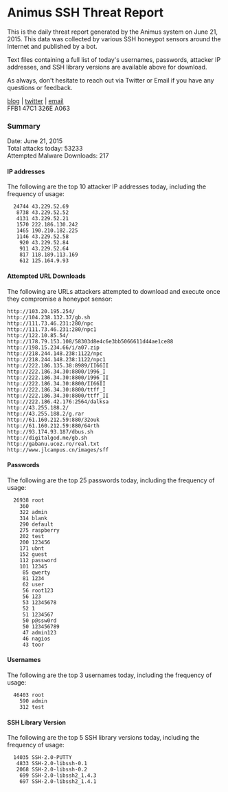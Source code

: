 # Animus SSH Threat Report

This is the daily threat report generated by the Animus system on June 21, 2015. This data was collected by various SSH honeypot sensors around the Internet and published by a bot.  

Text files containing a full list of today's usernames, passwords, attacker IP addresses, and SSH library versions are available above for download.  

As always, don't hesitate to reach out via Twitter or Email if you have any questions or feedback.  

[blog](http://morris.guru) | [twitter](https://twitter.com/andrew___morris) | [email](mailto:andrew@morris.guru)  
FFB1 47C1 326E A063  

### Summary

Date: June 21, 2015  
Total attacks today: 53233  
Attempted Malware Downloads: 217 

#### IP addresses
The following are the top 10 attacker IP addresses today, including the frequency of usage:
```
  24744 43.229.52.69
   8738 43.229.52.52
   4131 43.229.52.21
   1570 222.186.130.242
   1465 190.210.182.225
   1146 43.229.52.58
    920 43.229.52.84
    911 43.229.52.64
    817 118.189.113.169
    612 125.164.9.93
```

#### Attempted URL Downloads
The following are URLs attackers attempted to download and execute once they compromise a honeypot sensor:
```
http://103.20.195.254/
http://104.238.132.37/gb.sh
http://111.73.46.231:280/npc
http://111.73.46.231:280/npc1
http://122.10.85.54/
http://178.79.153.108/58303d8e4c6e3bb5066611d44ae1ce88
http://198.15.234.66/i/a07.zip
http://218.244.148.238:1122/npc
http://218.244.148.238:1122/npc1
http://222.186.135.38:8989/II66II
http://222.186.34.30:8800/1996_I
http://222.186.34.30:8800/1996_II
http://222.186.34.30:8800/II66II
http://222.186.34.30:8800/ttff_I
http://222.186.34.30:8800/ttff_II
http://222.186.42.176:2564/dalksa
http://43.255.188.2/
http://43.255.188.2/g.rar
http://61.160.212.59:880/32ouk
http://61.160.212.59:880/64rth
http://93.174.93.187/dbus.sh
http://digitalgod.me/gb.sh
http://gabanu.ucoz.ro/real.txt
http://www.jlcampus.cn/images/sff
```

#### Passwords
The following are the top 25 passwords today, including the frequency of usage:
```
  26938 root
    360 
    322 admin
    314 blank
    290 default
    275 raspberry
    202 test
    200 123456
    171 ubnt
    152 guest
    112 password
    101 12345
     85 qwerty
     81 1234
     62 user
     56 root123
     56 123
     53 12345678
     52 1
     51 1234567
     50 p@ssw0rd
     50 123456789
     47 admin123
     46 nagios
     43 toor
```

#### Usernames
The following are the top 3 usernames today, including the frequency of usage:
```
  46403 root
    590 admin
    312 test
```

#### SSH Library Version
The following are the top 5 SSH library versions today, including the frequency of usage:
```
  14035 SSH-2.0-PUTTY
   4833 SSH-2.0-libssh-0.1
   2068 SSH-2.0-libssh-0.2
    699 SSH-2.0-libssh2_1.4.3
    697 SSH-2.0-libssh2_1.4.1
```
